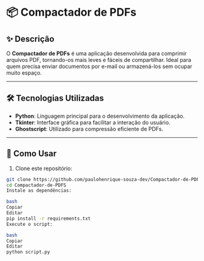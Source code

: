 # 📦 Compactador de PDFs

## ✨ Descrição

O **Compactador de PDFs** é uma aplicação desenvolvida para comprimir arquivos PDF, tornando-os mais leves e fáceis de compartilhar. Ideal para quem precisa enviar documentos por e-mail ou armazená-los sem ocupar muito espaço.

---

## 🛠️ Tecnologias Utilizadas

- **Python**: Linguagem principal para o desenvolvimento da aplicação.
- **Tkinter**: Interface gráfica para facilitar a interação do usuário.
- **Ghostscript**: Utilizado para compressão eficiente de PDFs.

---

## 🚀 Como Usar

1. Clone este repositório:

```bash
git clone https://github.com/paulohenrique-souza-dev/Compactador-de-PDFS.git
cd Compactador-de-PDFS
Instale as dependências:

bash
Copiar
Editar
pip install -r requirements.txt
Execute o script:

bash
Copiar
Editar
python script.py
